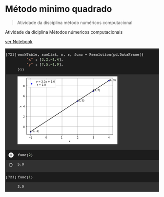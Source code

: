 # Método minimo quadrado
> Atividade da disciplina método numéricos computacional

Atividade da diciplina Métodos númericos computacionais


[ver Notebook](./Notebook/Method_of_least_square.ipynb)

![demostration](./ReadmeAssets/Ilustration.png)

